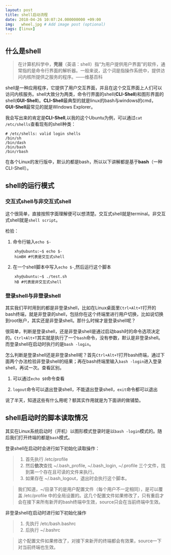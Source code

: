 ```yaml
---
layout: post
title: shell启动流程
date: 2018-04-26 10:07:24.000000000 +09:00
img:   wheel.jpg # Add image post (optional)
tags: [linux]
---
```


## 什么是shell

> 在计算机科学中，**壳层**（英语：shell）指“为用户提供用户界面”的软件，通常指的是命令行界面的解析器。一般来说，这个词是指操作系统中，提供访问内核所提供之服务的程序。——维基百科

shell是一种应用程序，它提供了用户交互界面，并且在这个交互界面上人们可以访问内核服务。shell大致分为两类，命令行界面的shell(**CLI-Shell**)和图形界面的shell(**GUI-Shell**)。**CLI-Shell**最典型的就是linux的bash与windows的cmd，**GUI-Shell**最常见的就是Windows Explorer。

我会写出来的肯定是**CLI-Shell**,以我的这个Ubuntu为例，可以通过`cat /etc/shells`查看现有的shell种类：

	# /etc/shells: valid login shells
	/bin/sh
	/bin/dash
	/bin/bash
	/bin/rbash

在各个Linux的发行版中，默认的都是bash，所以以下讲解都是基于**bash**（一种CLI-Shell）。


## shell的运行模式
### 交互式shell与非交互式shell

这个很简单，直接按照字面理解便可以想清楚。交互式shell就是terminal。非交互式shell就是`shell script`。

检验：

1. 命令行输入`echo $-`
```
	xhy@ubuntu:~$ echo $-
	himBH #代表是交互式shell
```
2. 在一个shell脚本中写入`echo $-`,然后运行这个脚本
```
	xhy@ubuntu:~$ ./test.sh
	hB #代表是非交互式shell
```

### 登录shell与非登录shell
其实我们平时用到的都是非登录shell，比如在Linux桌面里`Ctrl+Alt+T`打开的bash终端，就是非登录的shell，包括你在这个终端里进行用户切换，比如说切换到root账户，其实还是非登录shell。那什么时候才是登录shell呢？

很简单，判断是登录shell，还是非登录shell是通过启动bash时的命令选项决定的。`Ctrl+Alt+T`其实就是执行了一个`bash`命令，没有参数，默认是非登录shell。而登录shell在启动时执行的是`bash -login`。

怎么判断是登录shell还是非登录shell呢？首先`Ctrl+Alt+T`打开bash终端，通过下面两个办法检验非登录shell的结果；再在bash终端里输入`bash -login`进入登录shell，再试一次。查看区别。

1. 可以通过`echo $0`命令查看

2. `logout`命令可以退出登录shell，不能退出登录shell，`exit`命令都可以退出

说了半天，知道这些有什么用呢？额其实作用就是为下面讲的做铺垫。


## shell启动时的脚本读取情况
其实在Linux系统启动时（开机）以图形模式登录时是以`bash -login`模式的。随后我们打开终端的都是`bash`模式。

登录shell在启动时会进行如下初始化读取操作：

> 1. 首先执行 /etc/profile
> 2. 然后**依次**查找 ~/.bash_profile, ~/.bash_login, ~/.profile 三个文件，找到第一个存在且可读的文件来执行。
> 3. 如果存在 ~/.bash_logout，退出时会执行这个脚本。

> 我们知道，~/目录下的是用户配置文件（每个用户不一定相同），是可以覆盖 /etc/profile 中的全局设置的。这几个配置文件如果修改了，只有重启才会在接下来所有新开的bash终端中生效，source只会在当前终端中生效。


非登录shell在启动时进行如下初始化操作

> 1. 先执行 /etc/bash.bashrc
> 2. 后执行 ~/.bashrc

> 这个配置文件如果修改了，对接下来新开的终端都会有效果，source一下对当前终端也生效。
